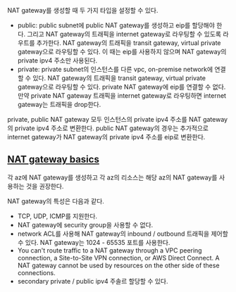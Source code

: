 NAT gateway를 생성할 때 두 가지 타입을 설정할 수 있다.

- public: public subnet에 public NAT gateway를 생성하고 eip를 할당해야 한다. 그리고 NAT gateway의 트래픽을 internet gateway로 라우팅할 수 있도록 라우트를 추가한다. NAT gateway의 트래픽을 transit gateway, virtual private gateway으로 라우팅할 수 있다. 이 때는 eip를 사용하지 않으며 NAT gateway의 private ipv4 주소만 사용된다.
- private: private subnet의 인스턴스를 다른 vpc, on-premise network에 연결할 수 있다. NAT gateway의 트래픽을 transit gateway, virtual private gateway으로 라우팅할 수 있다. private NAT gateway에 eip를 연결할 수 없다. 만약 private NAT gateway 트래픽을 internet gateway로 라우팅하면 internet gateway는 트래픽을 drop한다.

private, public NAT gateway 모두 인스턴스의 private ipv4 주소를 NAT gateway의 private ipv4 주소로 변환한다. public NAT gateway의 경우는 추가적으로 internet gateway가 NAT gateway의 private ipv4 주소를 eip로 변환한다.

## [NAT gateway basics](https://docs.aws.amazon.com/vpc/latest/userguide/vpc-nat-gateway.html#nat-gateway-basics)
각 az에 NAT gateway를 생성하고 각 az의 리소스는 해당 az의 NAT gateway를 사용하는 것을 권장한다.

NAT gateway의 특성은 다음과 같다.
- TCP, UDP, ICMP를 지원한다.
- NAT gateway에 security group을 사용할 수 없다.
- network ACL를 사용해 NAT gateway의 inbound / outbound 트래픽을 제어할 수 있다. NAT gateway는 1024 - 65535 포트를 사용한다.
- You can't route traffic to a NAT gateway through a VPC peering connection, a Site-to-Site VPN connection, or AWS Direct Connect. A NAT gateway cannot be used by resources on the other side of these connections.
- secondary private / public ipv4 주솔르 할당할 수 있다.